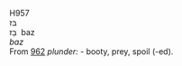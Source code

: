 <body>
  <p>H957<br>  בּז  <br> בַּז  ‎  baz  <br><i>baz </i><br>From <a href="h0962.htm">962</a>  <i>plunder: - </i>booty, prey, spoil (-ed).<br></p>
 </body>